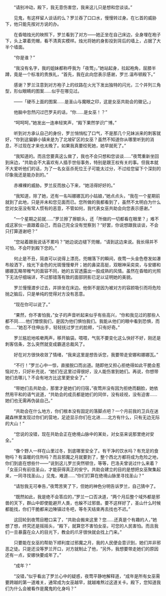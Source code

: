 　　“请别冲动，殿下，我无意伤害您，我来这儿只是想和您谈谈。”

　　见鬼，有这样留人谈话的么？罗兰吞了口口水，慢慢转过身。在匕首的威胁下，他只能先按对方说的办。

　　在昏暗烛光的映照下，罗兰看到了对方——她正坐在自己床边，全身埋在袍子下，头上罩着兜帽，看不清真实模样。烛光将她的身影投到背后的墙上，占据了大半个墙面。

　　“你是谁？”

　　“我没有名字，我的姐妹都称呼我为「夜莺」，”她站起身，拉起袍角，屈膝半蹲，竟是一个标准的贵族礼，“首先，我在此向您表示感谢，罗兰.温布顿殿下。”

　　感谢？罗兰注意到对方袍子上的纹路在火光下发出独特的闪光，三个并列三角型，形似眼睛的图案……似乎在哪见过。

　　——「硬币上面的图案……是圣山与魔眼之印，这是女巫共助会的徽记。」

　　他脑中忽然闪过巴罗夫的话，“你……是女巫！？”

　　“呵呵呵，”她发出一连串轻笑声，“殿下果然学识广博。”

　　听到对方承认自己的身份，罗兰悄悄松了口气，不是那几个兄妹派来的刺客就好，“你到这偏僻小镇来是为了北坡矿区的女巫？虽然不知道你从哪里听到的消息，不过现在才来也太晚了。如果我真要绞死她，她早就死了。”

　　“我知道的。而且您要真这么做了，我也不会只想和您谈谈……”夜莺重新坐回到床边，“共助会不大喜欢有人插手世俗事务，特别是跟王权有关的事。但我本就不大爱听他们的话，为了一名女巫杀死位王子可能太过分，不过给您留下个深刻的印象我还是能办到的。”

　　赤裸裸的威胁。罗兰反而放心下来，“她活得好好的。”

　　“我知道，除了她，还有一名叫娜娜瓦的小姑娘，”她点点头，“我在一个星期前就到了此地，只是并未和您见面而已。您所做的我都看到了，虽然不太明白为什么您对女巫没有常人惯有的恶意，不管如何，我代表女巫共助会向您表示感谢。”

　　“一个星期之前就……”罗兰擦了擦额头，还「所做的一切都看在眼里？」难不成这家伙一直跟着自己，而自己完全没有觉察到？“好罢，你说想跟我谈谈，不会只打算道谢吧？”

　　“您站着跟我说话不累吗？”她边说边褪下兜帽，“请到这边来说。我长得并不可怕，不会吓到殿下您的。”

　　何止是不丑，简直可以说得上漂亮，兜帽落下的瞬间，夜莺一头金色卷发如瀑布般洒下，烛光下金色的光斑慢慢晕开；她的鼻梁高挺，双眼神采奕奕，与安娜和娜娜瓦略带稚气的面容不同，她的五官透露出一股成熟的风情。虽然在昏暗的光照下无法仔细端详，不过那错落有致的面部阴影已足以证明她的美貌。

　　罗兰慢慢渡步过去，并排坐在床边。他倒不是因为被对方的容颜吸引而将危险抛之脑后，只是单纯的觉得对方没有恶意。

　　“现在你可以说了。”

　　“果然，你不害怕我，”女子的声音听起来似乎有些高兴，“你和我见过的那些人都不同……他们憎恨我们，是因为他们惧怕我们。我能从他们的眼中看到恐惧，而你……”她忍不住伸出手，轻轻抚过罗兰的脸颊，“只有好奇。”

　　罗兰尴尬地咳嗽两声，移开脑袋。喂喂，气氛不要变化这么快好不好，刚还是刺客信条，怎么突然就变成霸道总裁风了。

　　好在对方很快收敛了情绪，“我来这里是想告诉您，我要带走安娜和娜娜瓦。”

　　“不行！”罗兰心中一惊，直接脱口而出道。随即他又担心拒绝得如此干脆会惹恼对方，只好补充说，“她们在这里过得很好，没人能伤害到她们。再说，你想带她们去哪儿？不会有地方比这里更安全了。”

　　“带她们去共助会，那里才是她们的归宿，”夜莺并没有因为拒绝而翻脸，她依然用平和的语气说道，“共助会的成员都是她们的同伴，没有歧视，没有迫害……她们也无需再伪装自己。”

　　“共助会在什么地方，你们根本没有固定的落脚点吧？一个月前我的卫兵在迷藏森林里发现过你们的营地，足迹显示你们在北进……北方有什么，只有无边无际的大山！”

　　“您说的没错，现在共助会正在绝境山脉中的某处，对女巫来说那里绝对安全。”

　　“像个野人一样在山里过冬，到底哪里安全了。有干净的饮水吗？有充足的食物吗？有温暖的住所吗？而且邪魔之月就要到了，整个西北方都将成为危险之地，你们到底在想些什——”说到这儿罗兰突然顿住，等等，巴洛夫曾说过什么来着？「女巫只有前往圣山，才能获得真正的安宁。共助会建立的目的是想把女巫聚集起来，一同寻找圣山。」见鬼，难道……“你们打算在绝境山脉里寻找圣山？”

　　“请恕我无可奉告，”夜莺苦笑了下，但她的神色分明告诉罗兰，自己猜中了。

　　“既然如此，我是绝不会答应的，”罗兰一口否决道，“两个月后整个域外都是邪兽的天下，群山中即使能避开人类，也躲不过邪兽。要不这样好了，圣山什么时候都能找，你们干脆都来边陲镇过冬吧，等冬天结束再去找也不迟。”

　　这回轮到夜莺目瞪口呆了，“共助会搬来这里？您……还真是个有趣的人，”她想了想，终究还是摇摇头，“殿下，就算您不害怕女巫，可您的人民害怕。而且我们一旦暴露在众人的目光下，教会的爪牙很快就会找上门来。”

　　只要能在女巫的帮助下顺利度过邪魔之月，我的人民便会意识到，她们并非邪恶之徒。只是还没等罗兰开口，对方就制止了他，“另外，我想要带走她们的原因还有一点，安娜快要成年了。”

　　“成年？”

　　“没错，”似乎看出了罗兰心中的疑惑，夜莺平静地解释道，“成年是所有女巫需要跨越的第一道难关，通常成为女巫越早，就越难熬过这道关卡。殿下，您知道我们为什么会被看作是魔鬼的化身吗？”
